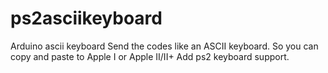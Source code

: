 # ps2asciikeyboard
Arduino ascii keyboard
Send the codes like an ASCII keyboard.
So you can copy and paste to Apple I or Apple II/II+
Add ps2 keyboard support.
